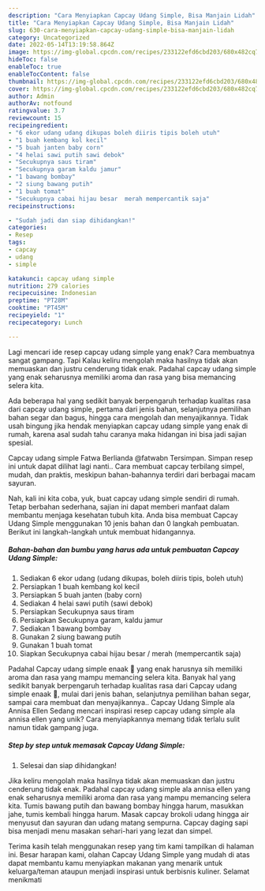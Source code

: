 ```yaml
---
description: "Cara Menyiapkan Capcay Udang Simple, Bisa Manjain Lidah"
title: "Cara Menyiapkan Capcay Udang Simple, Bisa Manjain Lidah"
slug: 630-cara-menyiapkan-capcay-udang-simple-bisa-manjain-lidah
category: Uncategorized
date: 2022-05-14T13:19:58.864Z
image: https://img-global.cpcdn.com/recipes/233122efd6cbd203/680x482cq70/capcay-udang-simple-foto-resep-utama.jpg
hideToc: false
enableToc: true
enableTocContent: false
thumbnail: https://img-global.cpcdn.com/recipes/233122efd6cbd203/680x482cq70/capcay-udang-simple-foto-resep-utama.jpg
cover: https://img-global.cpcdn.com/recipes/233122efd6cbd203/680x482cq70/capcay-udang-simple-foto-resep-utama.jpg
author: Admin
authorAv: notfound
ratingvalue: 3.7
reviewcount: 15
recipeingredient:
- "6 ekor udang udang dikupas boleh diiris tipis boleh utuh"
- "1 buah kembang kol kecil"
- "5 buah janten baby corn"
- "4 helai sawi putih sawi debok"
- "Secukupnya saus tiram"
- "Secukupnya garam kaldu jamur"
- "1 bawang bombay"
- "2 siung bawang putih"
- "1 buah tomat"
- "Secukupnya cabai hijau besar  merah mempercantik saja"
recipeinstructions:

- "Sudah jadi dan siap dihidangkan!"
categories:
- Resep
tags:
- capcay
- udang
- simple

katakunci: capcay udang simple 
nutrition: 279 calories
recipecuisine: Indonesian
preptime: "PT28M"
cooktime: "PT45M"
recipeyield: "1"
recipecategory: Lunch

---
```



Lagi mencari ide resep capcay udang simple yang enak? Cara membuatnya sangat gampang. Tapi Kalau keliru mengolah maka hasilnya tidak akan memuaskan dan justru cenderung tidak enak. Padahal capcay udang simple yang enak seharusnya memiliki aroma dan rasa yang bisa memancing selera kita.


Ada beberapa hal yang sedikit banyak berpengaruh terhadap kualitas rasa dari capcay udang simple, pertama dari jenis bahan, selanjutnya pemilihan bahan segar dan bagus, hingga cara mengolah dan menyajikannya. Tidak usah bingung jika hendak menyiapkan capcay udang simple yang enak di rumah, karena asal sudah tahu caranya maka hidangan ini bisa jadi sajian spesial.

Capcay udang simple Fatwa Berlianda @fatwabn Tersimpan. Simpan resep ini untuk dapat dilihat lagi nanti.. Cara membuat capcay terbilang simpel, mudah, dan praktis, meskipun bahan-bahannya terdiri dari berbagai macam sayuran.


Nah, kali ini kita coba, yuk, buat capcay udang simple sendiri di rumah. Tetap berbahan sederhana, sajian ini dapat memberi manfaat dalam membantu menjaga kesehatan tubuh kita. Anda bisa membuat Capcay Udang Simple menggunakan 10 jenis bahan dan 0 langkah pembuatan. Berikut ini langkah-langkah untuk membuat hidangannya.

<!--inarticleads1-->

##### Bahan-bahan dan bumbu yang harus ada untuk pembuatan Capcay Udang Simple:

1. Sediakan 6 ekor udang (udang dikupas, boleh diiris tipis, boleh utuh)
1. Persiapkan 1 buah kembang kol kecil
1. Persiapkan 5 buah janten (baby corn)
1. Sediakan 4 helai sawi putih (sawi debok)
1. Persiapkan Secukupnya saus tiram
1. Persiapkan Secukupnya garam, kaldu jamur
1. Sediakan 1 bawang bombay
1. Gunakan 2 siung bawang putih
1. Gunakan 1 buah tomat
1. Siapkan Secukupnya cabai hijau besar / merah (mempercantik saja)


Padahal Capcay udang simple enaak 🤤 yang enak harusnya sih memiliki aroma dan rasa yang mampu memancing selera kita. Banyak hal yang sedikit banyak berpengaruh terhadap kualitas rasa dari Capcay udang simple enaak 🤤, mulai dari jenis bahan, selanjutnya pemilihan bahan segar, sampai cara membuat dan menyajikannya.. Capcay Udang Simple ala Annisa Ellen Sedang mencari inspirasi resep capcay udang simple ala annisa ellen yang unik? Cara menyiapkannya memang tidak terlalu sulit namun tidak gampang juga. 

<!--inarticleads2-->

##### Step by step untuk memasak Capcay Udang Simple:


1. Selesai dan siap dihidangkan!

Jika keliru mengolah maka hasilnya tidak akan memuaskan dan justru cenderung tidak enak. Padahal capcay udang simple ala annisa ellen yang enak seharusnya memiliki aroma dan rasa yang mampu memancing selera kita. Tumis bawang putih dan bawang bombay hingga harum, masukkan jahe, tumis kembali hingga harum. Masak capcay brokoli udang hingga air menyusut dan sayuran dan udang matang sempurna. Capcay daging sapi bisa menjadi menu masakan sehari-hari yang lezat dan simpel. 

Terima kasih telah menggunakan resep yang tim kami tampilkan di halaman ini. Besar harapan kami, olahan Capcay Udang Simple yang mudah di atas dapat membantu kamu menyiapkan makanan yang menarik untuk keluarga/teman ataupun menjadi inspirasi untuk berbisnis kuliner. Selamat menikmati
